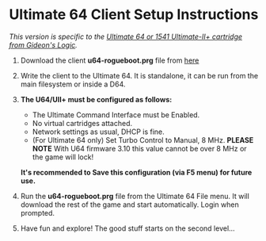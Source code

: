 # Ultimate 64 Client Setup Instructions 

*This version is specific to the [Ultimate 64 or 1541 Ultimate-II+ cartridge from Gideon's Logic](https://ultimate64.com/).* 

1. Download the client **u64-rogueboot.prg** file from [here](https://bit.ly/33ePtce)  

2. Write the client to the Ultimate 64.  It is standalone, it can be run from the main filesystem or inside a D64.

3. **The U64/UII+ must be configured as follows:**
    * The Ultimate Command Interface must be Enabled. 
    * No virtual cartridges attached.
    * Network settings as usual, DHCP is fine.
    * (For Ultimate 64 only) Set Turbo Control to Manual, 8 MHz.   **PLEASE NOTE** With U64 firmware 3.10 this value cannot be over 8 MHz or the game will lock!

    **It's recommended to Save this configuration (via F5 menu) for future use.**

4. Run the **u64-rogueboot.prg** file from the Ultimate 64 File menu.  It will download the rest of the game and start automatically.  Login when prompted.

5. Have fun and explore! The good stuff starts on the second level...
